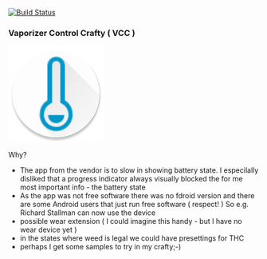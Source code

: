 [![Build Status](https://snap-ci.com/ligi/VaporizerControl/branch/master/build_image)](https://snap-ci.com/ligi/VaporizerControl/branch/master)

### Vaporizer Control Crafty ( VCC ) ###

![](art/icon.png)

Why?

 - The app from the vendor is to slow in showing battery state. I especilally disliked that a progress indicator always visually blocked the for me most important info - the battery state
 - As the app was not free software there was no fdroid version and there are some Android users that just run free software ( respect! ) So e.g. Richard Stallman can now use the device
 - possible wear extension ( I could imagine this handy - but I have no wear device yet )
 - in the states where weed is legal we could have presettings for THC
 - perhaps I get some samples to try in my crafty;-)


